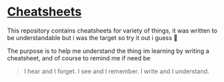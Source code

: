 # [Cheatsheets](https://github.com/sandorex/cheatsheets)
This repository contains cheatsheets for variety of things, it was written to be understandable but i was the target so try it out i guess 🤷

The purpose is to help me understand the thing im learning by writing a cheatsheet, and of course to remind me if need be

> I hear and I forget. I see and I remember. I write and I understand.
